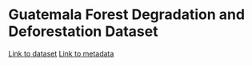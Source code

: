 # Guatemala Forest Degradation and Deforestation Dataset
[Link to dataset](https://drive.google.com/open?id=1PaUBVu2dBEw1JKFmXnHWK6qJIFOimhVY)
[Link to metadata](https://github.com/bullocke/Guatemala-Dataset/blob/master/metadata.txt)
